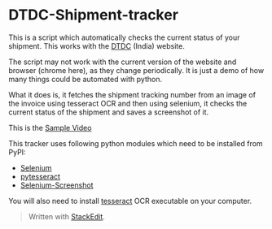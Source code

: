 # DTDC-Shipment-tracker

This is a script which automatically checks the current status of your shipment. This works with the [DTDC](https://www.dtdc.in/) (India) website.

The script may not work with the current version of the website and browser (chrome here), as they change periodically. It is just a demo of how many things could be automated with python.  

What it does is, it fetches the shipment tracking number from an image of the invoice using tesseract OCR and then using selenium, it checks the current status of the shipment and saves a screenshot of it.

This is the [Sample Video](https://www.youtube.com/watch?v=k2Xk5HjsvWY&feature=youtu.be) 

This tracker uses following python modules which need to be installed from PyPI:

 - [Selenium](https://pypi.org/project/selenium/)
 - [pytesseract](https://pypi.org/project/pytesseract/)
 - [Selenium-Screenshot](https://pypi.org/project/Selenium-Screenshot/)
 
You will also need to install [tesseract](https://github.com/tesseract-ocr/tesseract) OCR executable on your computer.


> Written with [StackEdit](https://stackedit.io/).
